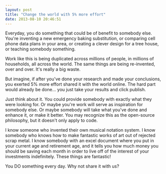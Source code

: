```yaml
---
layout: post
title: "Change the world with 5% more effort"
date: 2013-08-10 20:46:51
---
```


<p class="p1">
  Everyday, you do something that could be of benefit to somebody else. You're inventing a new emergency baking substitution, or comparing cell phone data plans in your area, or creating a clever design for a tree house, or teaching somebody something.
</p>

<p class="p1">
  Work like this is being duplicated across millions of people, in millions of households, all across the world. The same things are being re-invented, over and over. It's really a big waste.
</p>

<p class="p1">
  But imagine, if after you've done your research and made your conclusions, you exerted 5% more effort shared it with the world online. The hard part would already be done... you just take your results and click publish.
</p>

<p class="p1">
  Just think about it. You could provide somebody with exactly what they were looking for. Or maybe you're work will serve as inspiration for somebody else. Or maybe somebody will take what you've done and enhance it, or make it better. You may recognize this as the open-source philosophy, but it doesn't only apply to code.
</p>

<p class="p1">
  I know someone who invented their own musical notation system. I know somebody who knows how to make fantastic works of art out of rejected scrap metal. I know somebody with an excel document where you put in your current age and retirement age, and it tells you how much money you should be saving each month in order to live off of the interest of your investments indefinitely. These things are fantastic!
</p>

<p class="p1">
  You DO something every day. Why not share it with us?
</p>